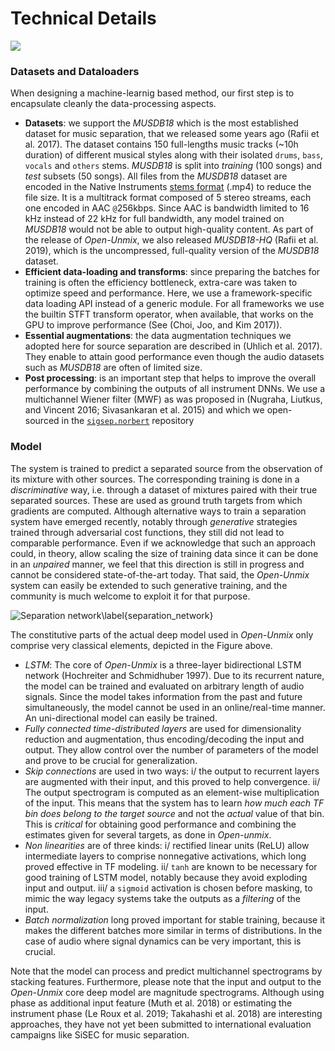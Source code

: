 # Technical Details

![](https://docs.google.com/drawings/d/e/2PACX-1vQ1WgVU4PGeEqTQ26j-2RbwaN9ZPlxabBI5N7mYqOK66VjT96UmT9wAaX1s6u6jDHe0ARfAo9E--lQM/pub?w=1918&h=703)

### Datasets and Dataloaders

When designing a machine-learnig based method, our first step is to
encapsulate cleanly the data-processing aspects.

-   **Datasets**: we support the *MUSDB18* which is the most established
    dataset for music separation, that we released some years ago (Rafii
    et al. 2017). The dataset contains 150 full-lengths music tracks
    (\~10h duration) of different musical styles along with their
    isolated `drums`, `bass`, `vocals` and `others` stems. *MUSDB18* is
    split into *training* (100 songs) and *test* subsets (50 songs). All
    files from the *MUSDB18* dataset are encoded in the Native
    Instruments [stems
    format](https://www.native-instruments.com/en/specials/stems/)
    (.mp4) to reduce the file size. It is a multitrack format composed
    of 5 stereo streams, each one encoded in AAC `@`256kbps. Since AAC
    is bandwidth limited to 16 kHz instead of 22 kHz for full bandwidth,
    any model trained on *MUSDB18* would not be able to output
    high-quality content. As part of the release of *Open-Unmix*, we
    also released *MUSDB18-HQ* (Rafii et al. 2019), which is the
    uncompressed, full-quality version of the *MUSDB18* dataset.
-   **Efficient data-loading and transforms**: since preparing the
    batches for training is often the efficiency bottleneck, extra-care
    was taken to optimize speed and performance. Here, we use a
    framework-specific data loading API instead of a generic module. For
    all frameworks we use the builtin STFT transform operator, when
    available, that works on the GPU to improve performance (See (Choi,
    Joo, and Kim 2017)).
-   **Essential augmentations**: the data augmentation techniques we
    adopted here for source separation are described in (Uhlich et
    al. 2017). They enable to attain good performance even though the
    audio datasets such as *MUSDB18* are often of limited size.
-   **Post processing**: is an important step that helps to improve the
    overall performance by combining the outputs of all instrument DNNs.
    We use a multichannel Wiener filter (MWF) as was proposed in
    (Nugraha, Liutkus, and Vincent 2016; Sivasankaran et al. 2015) and
    which we open-sourced in the
    [`sigsep.norbert`](https://github.com/sigsep/norbert) repository

### Model

The system is trained to predict a separated source from the observation
of its mixture with other sources. The corresponding training is done in
a *discriminative* way, i.e. through a dataset of mixtures paired with
their true separated sources. These are used as ground truth targets
from which gradients are computed. Although alternative ways to train a
separation system have emerged recently, notably through *generative*
strategies trained through adversarial cost functions, they still did
not lead to comparable performance. Even if we acknowledge that such an
approach could, in theory, allow scaling the size of training data since
it can be done in an *unpaired* manner, we feel that this direction is
still in progress and cannot be considered state-of-the-art today. That
said, the *Open-Unmix* system can easily be extended to such generative
training, and the community is much welcome to exploit it for that
purpose.

![Separation
network\label{separation_network}](https://docs.google.com/drawings/d/e/2PACX-1vTPoQiPwmdfET4pZhue1RvG7oEUJz7eUeQvCu6vzYeKRwHl6by4RRTnphImSKM0k5KXw9rZ1iIFnpGW/pub?w=959&h=308)

The constitutive parts of the actual deep model used in *Open-Unmix*
only comprise very classical elements, depicted in the Figure
 above.

-   *LSTM*: The core of *Open-Unmix* is a three-layer bidirectional LSTM
    network (Hochreiter and Schmidhuber 1997). Due to its recurrent
    nature, the model can be trained and evaluated on arbitrary length
    of audio signals. Since the model takes information from the past
    and future simultaneously, the model cannot be used in an
    online/real-time manner. An uni-directional model can easily be
    trained.
-   *Fully connected time-distributed layers* are used for
    dimensionality reduction and augmentation, thus encoding/decoding
    the input and output. They allow control over the number of
    parameters of the model and prove to be crucial for generalization.
-   *Skip connections* are used in two ways: i/ the output to recurrent
    layers are augmented with their input, and this proved to help
    convergence. ii/ The output spectrogram is computed as an
    element-wise multiplication of the input. This means that the system
    has to learn *how much each TF bin does belong to the target source*
    and not the *actual* value of that bin. This is *critical* for
    obtaining good performance and combining the estimates given for
    several targets, as done in *Open-unmix*.
-   *Non linearities* are of three kinds: i/ rectified linear units
    (ReLU) allow intermediate layers to comprise nonnegative
    activations, which long proved effective in TF modeling. ii/ `tanh`
    are known to be necessary for good training of LSTM model, notably
    because they avoid exploding input and output. iii/ a `sigmoid`
    activation is chosen before masking, to mimic the way legacy systems
    take the outputs as a *filtering* of the input.
-   *Batch normalization* long proved important for stable training,
    because it makes the different batches more similar in terms of
    distributions. In the case of audio where signal dynamics can be
    very important, this is crucial.

Note that the model can process and predict multichannel spectrograms by
stacking features. Furthermore, please note that the input and output to
the *Open-Unmix* core deep model are magnitude spectrograms. Although
using phase as additional input feature (Muth et al. 2018) or estimating
the instrument phase (Le Roux et al. 2019; Takahashi et al. 2018) are
interesting approaches, they have not yet been submitted to
international evaluation campaigns like SiSEC for music separation.